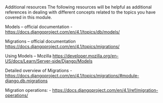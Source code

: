 Additional resources
The following resources will be helpful as additional references in dealing with different concepts related to the topics you have covered in this module.

Models – official documentation - https://docs.djangoproject.com/en/4.1/topics/db/models/

Migrations – official documentation https://docs.djangoproject.com/en/4.1/topics/migrations/

Using Models – Mozilla https://developer.mozilla.org/en-US/docs/Learn/Server-side/Django/Models

Detailed overview of Migrations - https://docs.djangoproject.com/en/4.1/topics/migrations/#module-django.db.migrations

Migration operations: - https://docs.djangoproject.com/en/4.1/ref/migration-operations/
